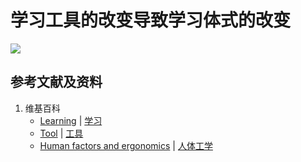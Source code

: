 # 学习工具的改变导致学习体式的改变

![](/images/理解手机时代人类学习和工作面临的困境/学习工具的改变导致学习体式的改变/1a1.jpg)

## 参考文献及资料

1. 维基百科
	- [Learning](https://en.wikipedia.org/wiki/Learning) | [学习](https://zh.wikipedia.org/wiki/%E5%AD%A6%E4%B9%A0)
	- [Tool](https://en.wikipedia.org/wiki/Tool) | [工具](https://zh.wikipedia.org/wiki/%E5%B7%A5%E5%85%B7)
	- [Human factors and ergonomics](https://en.wikipedia.org/wiki/Human_factors_and_ergonomics) | [人体工学](https://zh.wikipedia.org/wiki/%E4%BA%BA%E5%9B%A0%E5%B7%A5%E7%A8%8B%E5%AD%A6)

